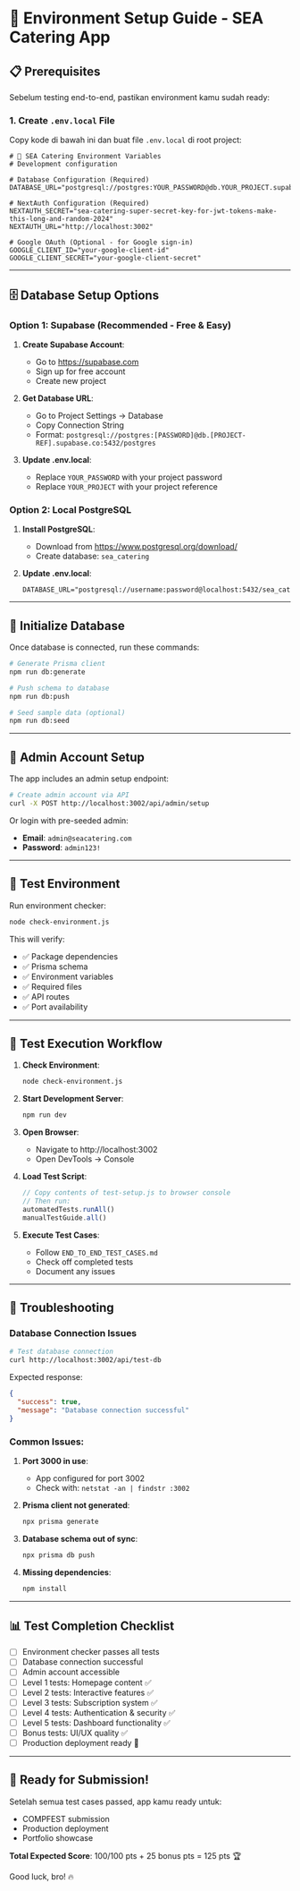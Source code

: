 # 🔧 Environment Setup Guide - SEA Catering App

## 📋 Prerequisites

Sebelum testing end-to-end, pastikan environment kamu sudah ready:

### 1. Create `.env.local` File

Copy kode di bawah ini dan buat file `.env.local` di root project:

```env
# 🔧 SEA Catering Environment Variables
# Development configuration

# Database Configuration (Required)
DATABASE_URL="postgresql://postgres:YOUR_PASSWORD@db.YOUR_PROJECT.supabase.co:5432/postgres"

# NextAuth Configuration (Required) 
NEXTAUTH_SECRET="sea-catering-super-secret-key-for-jwt-tokens-make-this-long-and-random-2024"
NEXTAUTH_URL="http://localhost:3002"

# Google OAuth (Optional - for Google sign-in)
GOOGLE_CLIENT_ID="your-google-client-id"
GOOGLE_CLIENT_SECRET="your-google-client-secret"
```

---

## 🗄️ Database Setup Options

### Option 1: Supabase (Recommended - Free & Easy)

1. **Create Supabase Account**:
   - Go to https://supabase.com
   - Sign up for free account
   - Create new project

2. **Get Database URL**:
   - Go to Project Settings → Database
   - Copy Connection String
   - Format: `postgresql://postgres:[PASSWORD]@db.[PROJECT-REF].supabase.co:5432/postgres`

3. **Update .env.local**:
   - Replace `YOUR_PASSWORD` with your project password
   - Replace `YOUR_PROJECT` with your project reference

### Option 2: Local PostgreSQL

1. **Install PostgreSQL**:
   - Download from https://www.postgresql.org/download/
   - Create database: `sea_catering`

2. **Update .env.local**:
   ```env
   DATABASE_URL="postgresql://username:password@localhost:5432/sea_catering"
   ```

---

## 🚀 Initialize Database

Once database is connected, run these commands:

```bash
# Generate Prisma client
npm run db:generate

# Push schema to database  
npm run db:push

# Seed sample data (optional)
npm run db:seed
```

---

## 🔐 Admin Account Setup

The app includes an admin setup endpoint:

```bash
# Create admin account via API
curl -X POST http://localhost:3002/api/admin/setup
```

Or login with pre-seeded admin:
- **Email**: `admin@seacatering.com`
- **Password**: `admin123!`

---

## 🧪 Test Environment

Run environment checker:

```bash
node check-environment.js
```

This will verify:
- ✅ Package dependencies
- ✅ Prisma schema
- ✅ Environment variables
- ✅ Required files
- ✅ API routes
- ✅ Port availability

---

## 🎯 Test Execution Workflow

1. **Check Environment**:
   ```bash
   node check-environment.js
   ```

2. **Start Development Server**:
   ```bash
   npm run dev
   ```

3. **Open Browser**:
   - Navigate to http://localhost:3002
   - Open DevTools → Console

4. **Load Test Script**:
   ```javascript
   // Copy contents of test-setup.js to browser console
   // Then run:
   automatedTests.runAll()
   manualTestGuide.all()
   ```

5. **Execute Test Cases**:
   - Follow `END_TO_END_TEST_CASES.md`
   - Check off completed tests
   - Document any issues

---

## 🐛 Troubleshooting

### Database Connection Issues

```bash
# Test database connection
curl http://localhost:3002/api/test-db
```

Expected response:
```json
{
  "success": true,
  "message": "Database connection successful"
}
```

### Common Issues:

1. **Port 3000 in use**:
   - App configured for port 3002
   - Check with: `netstat -an | findstr :3002`

2. **Prisma client not generated**:
   ```bash
   npx prisma generate
   ```

3. **Database schema out of sync**:
   ```bash
   npx prisma db push
   ```

4. **Missing dependencies**:
   ```bash
   npm install
   ```

---

## 📊 Test Completion Checklist

- [ ] Environment checker passes all tests
- [ ] Database connection successful
- [ ] Admin account accessible
- [ ] Level 1 tests: Homepage content ✅
- [ ] Level 2 tests: Interactive features ✅
- [ ] Level 3 tests: Subscription system ✅
- [ ] Level 4 tests: Authentication & security ✅
- [ ] Level 5 tests: Dashboard functionality ✅
- [ ] Bonus tests: UI/UX quality ✅
- [ ] Production deployment ready 🚀

---

## 🎉 Ready for Submission!

Setelah semua test cases passed, app kamu ready untuk:
- COMPFEST submission
- Production deployment
- Portfolio showcase

**Total Expected Score**: 100/100 pts + 25 bonus pts = 125 pts 🏆

Good luck, bro! 🔥 